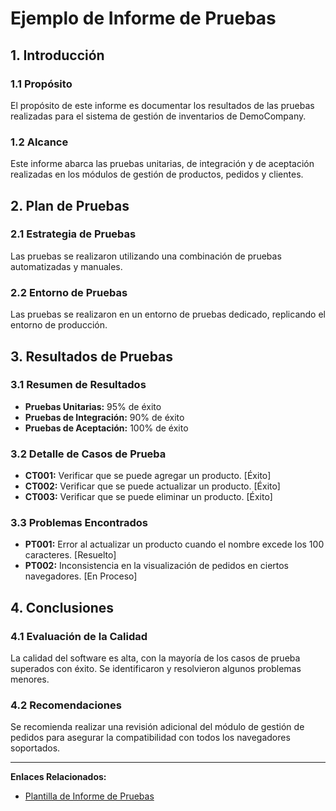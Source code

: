 # Ejemplo de Informe de Pruebas

## 1. Introducción

### 1.1 Propósito
El propósito de este informe es documentar los resultados de las pruebas realizadas para el sistema de gestión de inventarios de DemoCompany.

### 1.2 Alcance
Este informe abarca las pruebas unitarias, de integración y de aceptación realizadas en los módulos de gestión de productos, pedidos y clientes.

## 2. Plan de Pruebas

### 2.1 Estrategia de Pruebas
Las pruebas se realizaron utilizando una combinación de pruebas automatizadas y manuales.

### 2.2 Entorno de Pruebas
Las pruebas se realizaron en un entorno de pruebas dedicado, replicando el entorno de producción.

## 3. Resultados de Pruebas

### 3.1 Resumen de Resultados
- **Pruebas Unitarias:** 95% de éxito
- **Pruebas de Integración:** 90% de éxito
- **Pruebas de Aceptación:** 100% de éxito

### 3.2 Detalle de Casos de Prueba
- **CT001:** Verificar que se puede agregar un producto. [Éxito]
- **CT002:** Verificar que se puede actualizar un producto. [Éxito]
- **CT003:** Verificar que se puede eliminar un producto. [Éxito]

### 3.3 Problemas Encontrados
- **PT001:** Error al actualizar un producto cuando el nombre excede los 100 caracteres. [Resuelto]
- **PT002:** Inconsistencia en la visualización de pedidos en ciertos navegadores. [En Proceso]

## 4. Conclusiones

### 4.1 Evaluación de la Calidad
La calidad del software es alta, con la mayoría de los casos de prueba superados con éxito. Se identificaron y resolvieron algunos problemas menores.

### 4.2 Recomendaciones
Se recomienda realizar una revisión adicional del módulo de gestión de pedidos para asegurar la compatibilidad con todos los navegadores soportados.

---

**Enlaces Relacionados:**
- [Plantilla de Informe de Pruebas](Plantilla_Informe_de_Pruebas.md)
